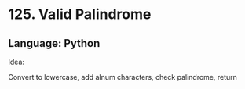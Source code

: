 # 125. Valid Palindrome
## Language: Python

Idea:

Convert to lowercase, add alnum characters, check palindrome, return
